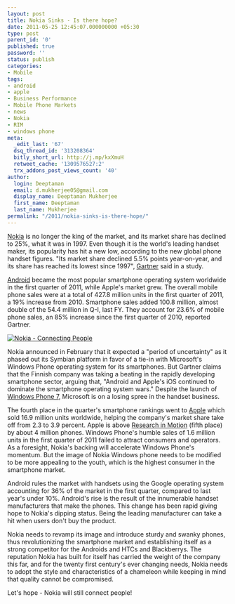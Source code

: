 ```yaml
---
layout: post
title: Nokia Sinks - Is there hope?
date: 2011-05-25 12:45:07.000000000 +05:30
type: post
parent_id: '0'
published: true
password: ''
status: publish
categories:
- Mobile
tags:
- android
- apple
- Business Performance
- Mobile Phone Markets
- news
- Nokia
- RIM
- windows phone
meta:
  _edit_last: '67'
  dsq_thread_id: '313208364'
  bitly_short_url: http://j.mp/kxXmuH
  retweet_cache: '1309576527:2'
  trx_addons_post_views_count: '40'
author:
  login: Deeptaman
  email: d.mukherjee05@gmail.com
  display_name: Deeptaman Mukherjee
  first_name: Deeptaman
  last_name: Mukherjee
permalink: "/2011/nokia-sinks-is-there-hope/"
---
```

<p><a href="http://www.nokia.com/">Nokia</a> is no longer the king of the market, and its market share has declined to 25%, what it was in 1997. Even though it is the world's leading handset maker, its popularity has hit a new low, according to the new global phone handset figures. "Its market share declined 5.5% points year-on-year, and its share has reached its lowest since 1997", <a href="http://www.gartner.com/it/page.jsp?id=1689814">Gartner</a> said in a study.</p>
<p><a href="http://www.android.com/">Android</a> became the most popular smartphone operating system worldwide in the first quarter of 2011, while Apple's market grew. The overall mobile phone sales were at a total of 427.8 million units in the first quarter of 2011, a 19% increase from 2010. Smartphone sales added 100.8 million, almost double of the 54.4 million in Q-I, last FY. They account for 23.6% of mobile phone sales, an 85% increase since the first quarter of 2010, reported Gartner.</p>

<p><a href="http://www.nokia.com/"><img src="/static/2011/05/nokia-logo.png" alt="Nokia - Connecting People" class="alignright" /></a></p>
<p>Nokia announced in February that it expected a "period of uncertainty" as it phased out its Symbian platform in favor of a tie-in with Microsoft's Windows Phone operating system for its smartphones. But Gartner claims that the Finnish company was taking a beating in the rapidly developing smartphone sector, arguing that, "Android and Apple's iOS continued to dominate the smartphone operating system wars." Despite the launch of <a href="http://www.microsoft.com/windowsmobile/en-in/default.mspx">Windows Phone 7</a>, Microsoft is on a losing spree in the handset business.</p>
<p>The fourth place in the quarter's smartphone rankings went to <a href="http://www.apple.com/iphone/">Apple</a> which sold 16.9 million units worldwide, helping the company's market share take off from 2.3 to 3.9 percent. Apple is above <a href="http://www.rim.com/">Research in Motion</a> (fifth place) by about 4 million phones. Windows Phone's humble sales of 1.6 million units in the first quarter of 2011 failed to attract consumers and operators. As a foresight, Nokia's backing will accelerate Windows Phone's momentum. But the image of Nokia Windows phone needs to be modified to be more appealing to the youth, which is the highest consumer in the smartphone market. </p>
<p>Android rules the market with handsets using the Google operating system accounting for 36% of the market in the first quarter, compared to last year's under 10%. Android's rise is the result of the innumerable handset manufacturers that make the phones. This change has been rapid giving hope to Nokia's dipping status. Being the leading manufacturer can take a hit when users don't buy the product. </p>
<p>Nokia needs to revamp its image and introduce sturdy and swanky phones, thus revolutionizing the smartphone market and establishing itself as a strong competitor for the Androids and HTCs and Blackberrys. The reputation Nokia has built for itself has carried the weight of the company this far, and for the twenty first century's ever changing needs, Nokia needs to adopt the style and characteristics of a chameleon while keeping in mind that quality cannot be compromised. </p>
<p>Let's hope - Nokia will still connect people!</p>
